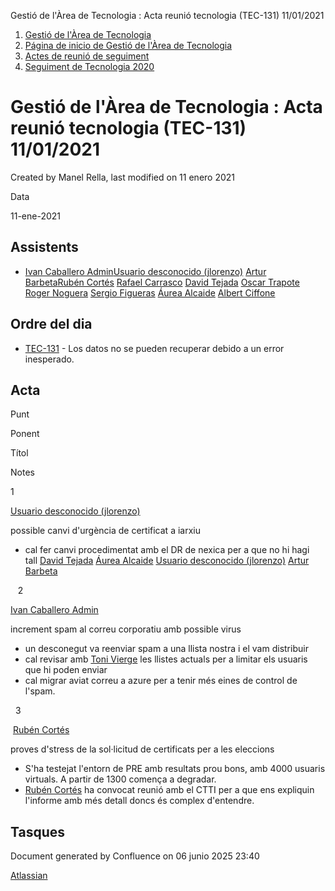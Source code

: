 Gestió de l'Àrea de Tecnologia : Acta reunió tecnologia (TEC-131) 11/01/2021  

1.  [Gestió de l'Àrea de Tecnologia](index.md)
2.  [Página de inicio de Gestió de l'Àrea de Tecnologia](13893786.md)
3.  [Actes de reunió de seguiment](34505308.md)
4.  [Seguiment de Tecnologia 2020](Seguiment-de-Tecnologia-2020_64979512.md)

Gestió de l'Àrea de Tecnologia : Acta reunió tecnologia (TEC-131) 11/01/2021
============================================================================

Created by Manel Rella, last modified on 11 enero 2021

Data

11-ene-2021

Assistents
----------

*   [Ivan Caballero Admin](https://confluence.aoc.cat/display/~icaballero.admin)[Usuario desconocido (jlorenzo)](https://confluence.aoc.cat/display/~jlorenzo) [Artur Barbeta](https://confluence.aoc.cat/display/~abarbeta)[Rubén Cortés](https://confluence.aoc.cat/display/~rcortes) [Rafael Carrasco](https://confluence.aoc.cat/display/~rcarrasco) [David Tejada](https://confluence.aoc.cat/display/~dtejada) [Oscar Trapote](https://confluence.aoc.cat/display/~otrapote) [Roger Noguera](https://confluence.aoc.cat/display/~rnoguera) [Sergio Figueras](https://confluence.aoc.cat/display/~sfigueras) [Áurea Alcaide](https://confluence.aoc.cat/display/~aalcaide) [Albert Ciffone](https://confluence.aoc.cat/display/~aciffone)
    

Ordre del dia
-------------

*   [TEC-131](https://contacte.aoc.cat/browse/TEC-131?src=confmacro) - Los datos no se pueden recuperar debido a un error inesperado.

Acta
----

Punt

Ponent

Títol

Notes

1

[Usuario desconocido (jlorenzo)](https://confluence.aoc.cat/display/~jlorenzo)

possible canvi d'urgència de certificat a iarxiu

*   cal fer canvi procedimentat amb el DR de nexica per a que no hi hagi tall [David Tejada](https://confluence.aoc.cat/display/~dtejada) [Áurea Alcaide](https://confluence.aoc.cat/display/~aalcaide) [Usuario desconocido (jlorenzo)](https://confluence.aoc.cat/display/~jlorenzo) [Artur Barbeta](https://confluence.aoc.cat/display/~abarbeta)

   2

[Ivan Caballero Admin](https://confluence.aoc.cat/display/~icaballero.admin)

increment spam al correu corporatiu amb possible virus

*   un desconegut va reenviar spam a una llista nostra i el vam distribuir
*   cal revisar amb [Toni Vierge](https://confluence.aoc.cat/display/~tvierge) les llistes actuals per a limitar els usuaris que hi poden enviar
*   cal migrar aviat correu a azure per a tenir més eines de control de l'spam.

  3

 [Rubén Cortés](https://confluence.aoc.cat/display/~rcortes)

proves d'stress de la sol·licitud de certificats per a les eleccions

*   S'ha testejat l'entorn de PRE amb resultats prou bons, amb 4000 usuaris virtuals. A partir de 1300 comença a degradar.
*   [Rubén Cortés](https://confluence.aoc.cat/display/~rcortes) ha convocat reunió amb el CTTI per a que ens expliquin l'informe amb més detall doncs és complex d'entendre.

  

Tasques
-------

Document generated by Confluence on 06 junio 2025 23:40

[Atlassian](http://www.atlassian.com/)